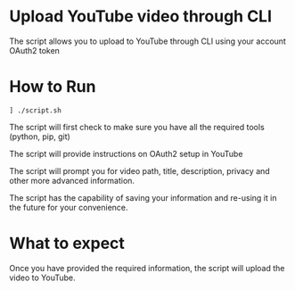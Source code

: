 
# Upload YouTube video through CLI

The script allows you to upload to YouTube through CLI using your account OAuth2 token

# How to Run

```
] ./script.sh
```

The script will first check to make sure you have all the required tools (python, pip, git)

The script will provide instructions on OAuth2 setup in YouTube

The script will prompt you for video path, title, description, privacy and other more advanced information.

The script has the capability of saving your information and re-using it in the future for your convenience.

# What to expect

Once you have provided the required information, the script will upload the video to YouTube.
